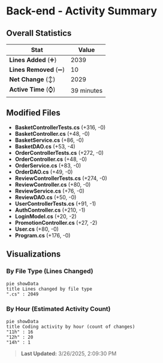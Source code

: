 # Back-end - Activity Summary 

## Overall Statistics

| Stat                   | Value                                                             |
| ---------------------- | ----------------------------------------------------------------- |
| **Lines Added** (➕)   | 2039                                          |
| **Lines Removed** (➖) | 10                                        |
| **Net Change** (↕)    | 2029                |
| **Active Time** (⌚)   | 39 minutes |


## Modified Files
- **BasketControllerTests.cs** (+316, -0)
- **BasketController.cs** (+48, -0)
- **BasketService.cs** (+86, -0)
- **BasketDAO.cs** (+53, -4)
- **OrderControllerTests.cs** (+272, -0)
- **OrderController.cs** (+48, -0)
- **OrderService.cs** (+83, -0)
- **OrderDAO.cs** (+49, -0)
- **ReviewControllerTests.cs** (+274, -0)
- **ReviewController.cs** (+80, -0)
- **ReviewService.cs** (+76, -0)
- **ReviewDAO.cs** (+50, -0)
- **UserControllerTests.cs** (+91, -1)
- **AuthController.cs** (+210, -1)
- **LoginModel.cs** (+20, -2)
- **PromotionController.cs** (+27, -2)
- **User.cs** (+80, -0)
- **Program.cs** (+176, -0)

## Visualizations

### By File Type (Lines Changed)

```mermaid
pie showData
title Lines changed by file type
".cs" : 2049
```

### By Hour (Estimated Activity Count)

```mermaid
pie showData
title Coding activity by hour (count of changes)
"11h" : 16
"12h" : 20
"14h" : 1
```


> **Last Updated:** 3/26/2025, 2:09:30 PM